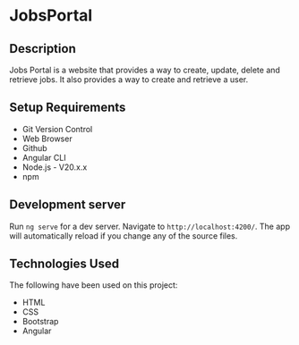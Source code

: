# JobsPortal

## Description

Jobs Portal is a website that provides a way to create, update, delete and retrieve jobs. It also provides a way to create and retrieve a user.

## Setup Requirements

- Git Version Control
- Web Browser
- Github
- Angular CLI 
- Node.js - V20.x.x
- npm

## Development server

Run `ng serve` for a dev server. Navigate to `http://localhost:4200/`. The app will automatically reload if you change any of the source files.

## Technologies Used

The following have been used on this project:

- HTML
- CSS
- Bootstrap
- Angular
